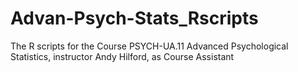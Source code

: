 # Advan-Psych-Stats_Rscripts
 The R scripts for the Course PSYCH-UA.11 Advanced Psychological Statistics, instructor Andy Hilford, as Course Assistant
